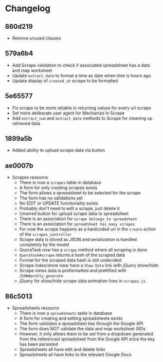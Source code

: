 # Changelog

## 860d219
- Remove unused classes

## 579a6b4
- Add Scrape validation to check if associated spreadsheet has a data and map worksheet
- Update `extract_date` to format a time as date when time is hours ago
- Update display of `created_at` scrape to be formatted

## 5e65577
- Fix scrape to be more reliable in returning values for every url scrape
- Set more deliberate user agent for Mechanize in Scrape
- Add `extract_num` and `extract_date` methods to Scrape for cleaning up retrieved data

## 1899a5b
- Added ability to upload scrape data via button

## ae0007b
- Scrapes resource
    * There is now a `scrapes` table in database
    * A form for only creating scrapes exists
    * The form allows a spreadsheet to be selected for the scrape
    * The form has no validations yet
    * No EDIT or UPDATE functionality exists
    * Probably don't need to edit a scrape, just delete it
    * Unwired button for upload scrape data to spreadsheet
    * There is an association for `scrape belongs_to spreadsheet`
    * There is an association for `spreadsheet has_many scrapes`
    * For now the scrape happens as a hardcoded url in the `create` action of the `scrapes_controller`
    * Scrape data is stored as JSON and serialization is handled completely by the model
    * QuoraTask now has a `scrape` method where all scraping is done
    * `QuoraTask#scrape` returns a hash of the scraped data
    * Format for the scraped data hash is still undecided
    * Scrape index/show view have a `Show Data` link with jQuery show/hide
    * Scrape views data is preformatted and prettified with `JSON#pretty_generate`
    * jQuery for show/hide scrape data animation lives in `scrapes.js`

## 86c5013
- Spreadsheets resource
    * There is now a `spreadsheets` table in database
    * A form for creating and editing spreadsheets exists
    * The form validates a spreadsheet key through the Google API
    * The form does NOT validate the data and map worksheet GIDs
    * However, it only allows them to be set from a dropdown generated from the referenced spreadsheet from the Google API once the key has been persisted
    * Spreadsheets all have edit and delete links
    * Spreadsheets all have links to the relevant Google Docs